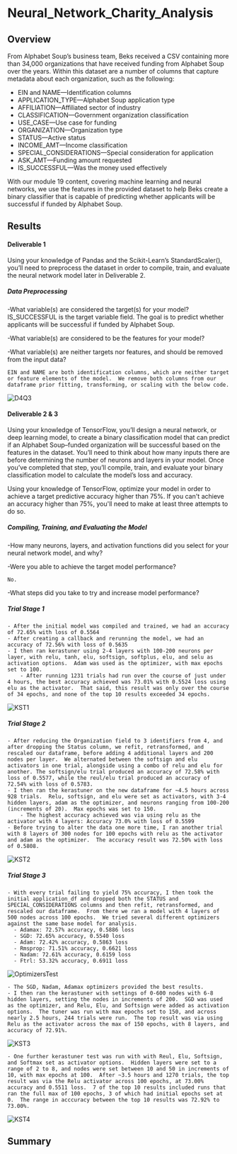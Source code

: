 # Neural_Network_Charity_Analysis

## Overview
From Alphabet Soup’s business team, Beks received a CSV containing more than 34,000 organizations that have received funding from Alphabet Soup over the years. Within this dataset are a number of columns that capture metadata about each organization, such as the following:

- EIN and NAME—Identification columns
- APPLICATION_TYPE—Alphabet Soup application type
- AFFILIATION—Affiliated sector of industry
- CLASSIFICATION—Government organization classification
- USE_CASE—Use case for funding
- ORGANIZATION—Organization type
- STATUS—Active status
- INCOME_AMT—Income classification
- SPECIAL_CONSIDERATIONS—Special consideration for application
- ASK_AMT—Funding amount requested
- IS_SUCCESSFUL—Was the money used effectively
  
With our module 19 content, covering machine learning and neural networks, we use the features in the provided dataset to help Beks create a binary classifier that is capable of predicting whether applicants will be successful if funded by Alphabet Soup.

## Results

#### Deliverable 1
Using your knowledge of Pandas and the Scikit-Learn’s StandardScaler(), you’ll need to preprocess the dataset in order to compile, train, and evaluate the neural network model later in Deliverable 2.

##### Data Preprocessing

  -What variable(s) are considered the target(s) for your model?
    IS_SUCCESSFUL is the target variable field.  The goal is to predict whether applicants will be successful if funded by Alphabet Soup.
    
  -What variable(s) are considered to be the features for your model?
  
  -What variable(s) are neither targets nor features, and should be removed from the input data?
  
    EIN and NAME are both identification columns, which are neither target or feature elements of the model.  We remove both columns from our dataframe prior fitting, transforming, or scaling with the below code. 
    
   ![D4Q3](https://user-images.githubusercontent.com/88443672/147592000-3c51e1b4-1674-4867-a04f-b8daf7205061.png)

#### Deliverable 2 & 3
Using your knowledge of TensorFlow, you’ll design a neural network, or deep learning model, to create a binary classification model that can predict if an Alphabet Soup–funded organization will be successful based on the features in the dataset. You’ll need to think about how many inputs there are before determining the number of neurons and layers in your model. Once you’ve completed that step, you’ll compile, train, and evaluate your binary classification model to calculate the model’s loss and accuracy.

Using your knowledge of TensorFlow, optimize your model in order to achieve a target predictive accuracy higher than 75%. If you can't achieve an accuracy higher than 75%, you'll need to make at least three attempts to do so.

##### Compiling, Training, and Evaluating the Model

  -How many neurons, layers, and activation functions did you select for your neural network model, and why?
  
  -Were you able to achieve the target model performance?
  
    No.  
    
  -What steps did you take to try and increase model performance?
    
##### Trial Stage 1
    - After the initial model was compiled and trained, we had an accuracy of 72.65% with loss of 0.5564
    - After creating a callback and rerunning the model, we had an accuracy of 72.56% with loss of 0.5635
    - I then ran kerastuner using 2-4 layers with 100-200 neurons per layer, with relu, tanh, elu, softsign, softplus, elu, and selu as activation options.  Adam was used as the optimizer, with max epochs set to 100.
        - After running 1231 trials had run over the course of just under 4 hours, the best accuracy achieved was 73.01% with 0.5524 loss using elu as the activator.  That said, this result was only over the course of 34 epochs, and none of the top 10 results exceeded 34 epochs.
        
![KST1](https://user-images.githubusercontent.com/88443672/147682342-2ef42892-53d3-49b2-b665-f686a978cc6e.png)

##### Trial Stage 2
    - After reducing the Organization field to 3 identifiers from 4, and after dropping the Status column, we refit, retransformed, and rescaled our dataframe, before adding 4 additional layers and 200 nodes per layer.  We alternated between the softsign and elu activators in one trial, alongside using a combo of relu and elu for another. The softsign/elu trial produced an accuracy of 72.58% with loss of 0.5577, while the reul/elu trial produced an accuracy of 72.54% with loss of 0.5783.
    - I then ran the kerastuner on the new dataframe for ~4.5 hours across 928 trials.  Relu, softsign, and elu were set as activators, with 3-4 hidden layers, adam as the optimizer, and neurons ranging from 100-200 (increments of 20).  Max epochs was set to 150.
        - The highest accuracy achieved was via using relu as the activator with 4 layers: Accuracy 73.0% with loss of 0.5599
    - Before trying to alter the data one more time, I ran another trial with 8 layers of 300 nodes for 100 epochs with relu as the activator and adam as the optimizer.  The accuracy result was 72.50% with loss of 0.5808.
    
![KST2](https://user-images.githubusercontent.com/88443672/147684452-e3c0dbec-ac2c-4f2a-bde3-bb0c040c12fb.png)
              
##### Trial Stage 3
    - With every trial failing to yield 75% accuracy, I then took the initial application_df and dropped both the STATUS and SPECIAL_CONSIDERATIONS columns and then refit, retransformed, and rescaled our dataframe.  From there we ran a model with 4 layers of 500 nodes across 100 epochs.  We tried several different optimizers against the same base model for analysis.
      - Adamax: 72.57% accuracy, 0.5886 loss
      - SGD: 72.65% accuracy, 0.5540 loss
      - Adam: 72.42% accuracy, 0.5863 loss
      - Rmsprop: 71.51% accuracy, 0.6621 loss
      - Nadam: 72.61% accuracy, 0.6159 loss
      - Ftrl: 53.32% accuracy, 0.6911 loss
      
  ![OptimizersTest](https://user-images.githubusercontent.com/88443672/147887217-6a8d3b2b-a228-43be-8d07-b87793a1a78d.png)
    
    - The SGD, Nadam, Adamax optimizers provided the best results.
    - I then ran the kerastuner with settings of 0-600 nodes with 6-8 hidden layers, setting the nodes in increments of 200.  SGD was used as the optimizer, and Relu, Elu, and Softsign were added as activation options.  The tuner was run with max epochs set to 150, and across nearly 2.5 hours, 244 trials were run.  The top result was via using Relu as the activator across the max of 150 epochs, with 8 layers, and accuracy of 72.91%.  
    
   ![KST3](https://user-images.githubusercontent.com/88443672/147887220-9ee8b9c1-e29d-49ad-bf6f-e2ef21e3cf53.png)
 
    - One further kerastuner test was run with with Reul, Elu, Softsign, and Softmax set as activator options.  Hidden layers were set to a range of 2 to 8, and nodes were set between 10 and 50 in increments of 10, with max epochs at 100.  After ~3.5 hours and 1270 trials, the top result was via the Relu activator across 100 epochs, at 73.00% accuracy and 0.5511 loss.  7 of the top 10 results included runs that ran the full max of 100 epochs, 3 of which had initial epochs set at 0.  The range in acccuracy between the top 10 results was 72.92% to 73.00%.  
    
  ![KST4](https://user-images.githubusercontent.com/88443672/147887270-e60de181-f4bc-474a-ab10-580748b73c17.png)

  
## Summary
